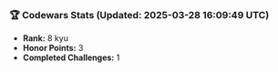 ### 🏆 Codewars Stats (Updated: 2025-03-28 16:09:49 UTC)

- **Rank:** 8 kyu
- **Honor Points:** 3
- **Completed Challenges:** 1
